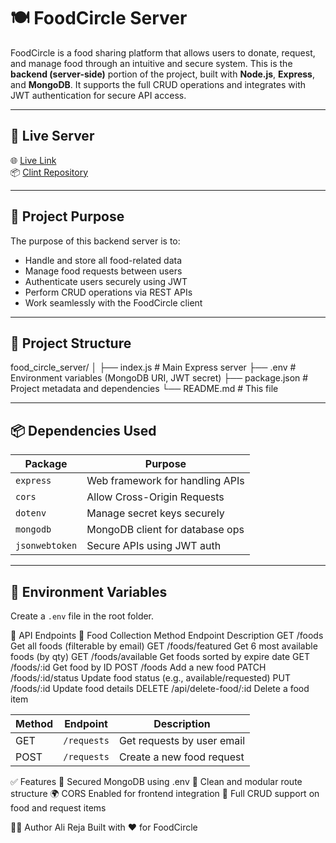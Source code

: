# 🍽️ FoodCircle Server

FoodCircle is a food sharing platform that allows users to donate, request, and manage food through an intuitive and secure system. This is the **backend (server-side)** portion of the project, built with **Node.js**, **Express**, and **MongoDB**. It supports the full CRUD operations and integrates with JWT authentication for secure API access.

---

## 🚀 Live Server

🌐 [Live Link](utter-waste.surge.sh)  
📦 [Clint Repository](https://github.com/Programming-Hero-Web-Course4/b11a11-client-side-Alireja-khan)

---

## 🧠 Project Purpose

The purpose of this backend server is to:
- Handle and store all food-related data
- Manage food requests between users
- Authenticate users securely using JWT
- Perform CRUD operations via REST APIs
- Work seamlessly with the FoodCircle client

---

## 📁 Project Structure

food_circle_server/
│
├── index.js # Main Express server
├── .env # Environment variables (MongoDB URI, JWT secret)
├── package.json # Project metadata and dependencies
└── README.md # This file


---

## 📦 Dependencies Used

| Package        | Purpose                          |
|----------------|----------------------------------|
| `express`      | Web framework for handling APIs  |
| `cors`         | Allow Cross-Origin Requests      |
| `dotenv`       | Manage secret keys securely      |
| `mongodb`      | MongoDB client for database ops  |
| `jsonwebtoken` | Secure APIs using JWT auth       |

---

## 🔐 Environment Variables

Create a `.env` file in the root folder.


🧪 API Endpoints
🔹 Food Collection
Method	Endpoint	Description
GET	/foods	Get all foods (filterable by email)
GET	/foods/featured	Get 6 most available foods (by qty)
GET	/foods/available	Get foods sorted by expire date
GET	/foods/:id	Get food by ID
POST	/foods	Add a new food
PATCH	/foods/:id/status	Update food status (e.g., available/requested)
PUT	/foods/:id	Update food details
DELETE	/api/delete-food/:id	Delete a food item


| Method | Endpoint    | Description                |
| ------ | ----------- | -------------------------- |
| GET    | `/requests` | Get requests by user email |
| POST   | `/requests` | Create a new food request  |



✅ Features
🔐 Secured MongoDB using .env
🧹 Clean and modular route structure
🌍 CORS Enabled for frontend integration
🔄 Full CRUD support on food and request items


👨‍💻 Author
Ali Reja
Built with ❤️ for FoodCircle